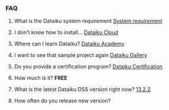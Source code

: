 <H3>FAQ</H3>

1. What is the Dataiku system requirement
   [System requirement](https://doc.dataiku.com/dss/latest/installation/custom/requirements.html)

3. I don't know how to install...
   [Dataiku Cloud](https://www.dataiku.com/product/get-started/)

4. Where can I learn Dataiku?
   [Dataiku Academy](https://academy.dataiku.com/?_gl=1*1cq6187*_gcl_au*MTQ3MDMyMjM1NS4xNzI2MjA0MjE3*_ga*NzgzNDkxOTAuMTcyNjIwNDIxNw..*_ga_B3YXRYMY48*MTczMDc1OTY1Ny40OC4wLjE3MzA3NTk2NTcuNjAuMC4w)

5. I want to see that sample project again
   [Dataiku Gallery](https://gallery.dataiku.com/home/)

6. Do you provide a certification program?
   [Dataiku Certification](https://academy.dataiku.com/page/certifications)

7. How much is it?
   <b>FREE</b>

8. What is the latest Dataiku DSS version right now?
   [13.2.2](https://doc.dataiku.com/dss/latest/release_notes/index.html)

9. How often do you release new version?
   

